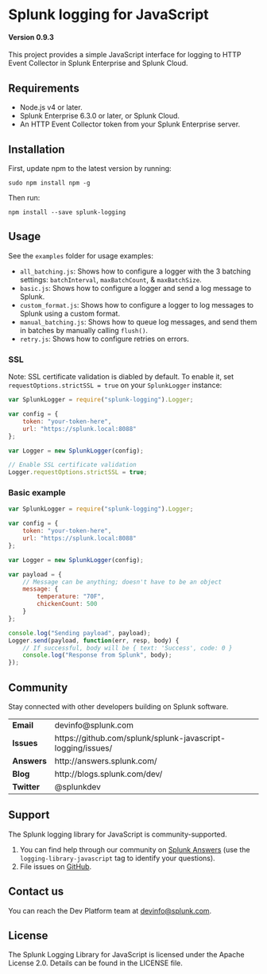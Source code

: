 # Splunk logging for JavaScript

#### Version 0.9.3

This project provides a simple JavaScript interface for logging to HTTP Event Collector in Splunk Enterprise and Splunk Cloud.

## Requirements

* Node.js v4 or later.
* Splunk Enterprise 6.3.0 or later, or Splunk Cloud.
* An HTTP Event Collector token from your Splunk Enterprise server.

## Installation

First, update npm to the latest version by running:

    sudo npm install npm -g

Then run: 
 
    npm install --save splunk-logging

## Usage

See the `examples` folder for usage examples:

* `all_batching.js`: Shows how to configure a logger with the 3 batching settings: `batchInterval`, `maxBatchCount`, & `maxBatchSize`.
* `basic.js`: Shows how to configure a logger and send a log message to Splunk.
* `custom_format.js`: Shows how to configure a logger to log messages to Splunk using a custom format.
* `manual_batching.js`: Shows how to queue log messages, and send them in batches by manually calling `flush()`.
* `retry.js`: Shows how to configure retries on errors.

### SSL

Note: SSL certificate validation is diabled by default.
To enable it, set `requestOptions.strictSSL = true` on your `SplunkLogger` instance:

```javascript
var SplunkLogger = require("splunk-logging").Logger;

var config = {
    token: "your-token-here",
    url: "https://splunk.local:8088"
};

var Logger = new SplunkLogger(config);

// Enable SSL certificate validation
Logger.requestOptions.strictSSL = true;
```

### Basic example

```javascript
var SplunkLogger = require("splunk-logging").Logger;

var config = {
    token: "your-token-here",
    url: "https://splunk.local:8088"
};

var Logger = new SplunkLogger(config);

var payload = {
    // Message can be anything; doesn't have to be an object
    message: {
        temperature: "70F",
        chickenCount: 500
    }
};

console.log("Sending payload", payload);
Logger.send(payload, function(err, resp, body) {
    // If successful, body will be { text: 'Success', code: 0 }
    console.log("Response from Splunk", body);
});
```

## Community

Stay connected with other developers building on Splunk software.

<table>

<tr>
<td><b>Email</b></td>
<td>devinfo@splunk.com</td>
</tr>

<tr>
<td><b>Issues</b>
<td><span>https://github.com/splunk/splunk-javascript-logging/issues/</span></td>
</tr>

<tr>
<td><b>Answers</b>
<td><span>http://answers.splunk.com/</span></td>
</tr>

<tr>
<td><b>Blog</b>
<td><span>http://blogs.splunk.com/dev/</span></td>
</tr>

<tr>
<td><b>Twitter</b>
<td>@splunkdev</td>
</tr>

</table>

## Support

The Splunk logging library for JavaScript is community-supported.

1. You can find help through our community on [Splunk Answers](http://answers.splunk.com/) (use the `logging-library-javascript` tag to identify your questions).
2. File issues on [GitHub](https://github.com/splunk/splunk-javascript-logging/issues).

## Contact us

You can reach the Dev Platform team at [devinfo@splunk.com](mailto:devinfo@splunk.com).

## License

The Splunk Logging Library for JavaScript is licensed under the Apache
License 2.0. Details can be found in the LICENSE file.
